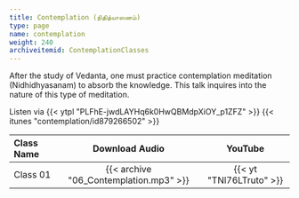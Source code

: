 ```yaml
---
title: Contemplation (நிதித்யாஸனம்)
type: page
name: contemplation
weight: 240
archiveitemid: ContemplationClasses
---
```


After the study of Vedanta, one must practice contemplation meditation (Nidhidhyasanam) to absorb the knowledge. This talk inquires into the nature of this type of meditation.

Listen via {{< ytpl "PLFhE-jwdLAYHq6k0HwQBMdpXiOY_p1ZFZ" >}} {{< itunes "contemplation/id879266502" >}}

Class Name | Download Audio | YouTube
:---|:---:|:---:
Class 01 | {{< archive "06_Contemplation.mp3" >}} | {{< yt "TNl76LTruto" >}}
